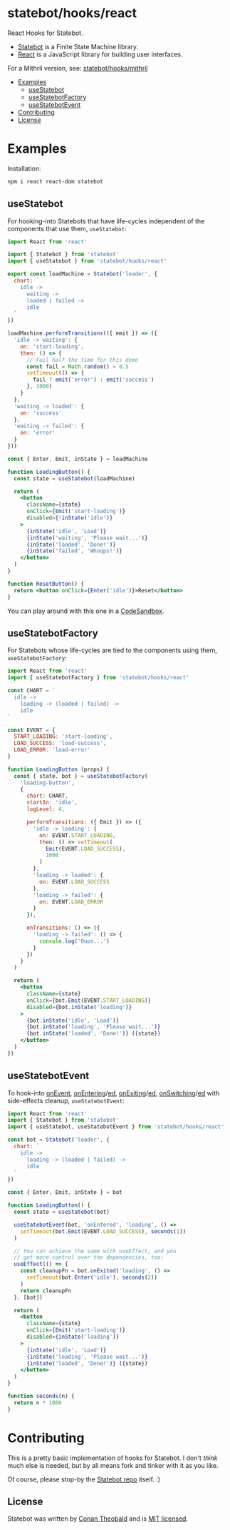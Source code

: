 # statebot/hooks/react

React Hooks for Statebot.

- [Statebot](https://github.com/shuckster/statebot) is a Finite State Machine library.
- [React](https://reactjs.org/) is a JavaScript library for building user interfaces.

For a Mithril version, see: [statebot/hooks/mithril](https://github.com/shuckster/statebot/tree/master/hooks/mithril)

- [Examples](#examples)
  - [useStatebot](#usestatebot)
  - [useStatebotFactory](#usestatebotfactory)
  - [useStatebotEvent](#useStatebotEvent)
- [Contributing](#contributing)
- [License](#license)

# Examples

Installation:

```sh
npm i react react-dom statebot
```

## useStatebot

For hooking-into Statebots that have life-cycles independent of the components that use them, `useStatebot`:

```jsx
import React from 'react'

import { Statebot } from 'statebot'
import { useStatebot } from 'statebot/hooks/react'

export const loadMachine = Statebot('loader', {
  chart: `
    idle ->
      waiting ->
      loaded | failed ->
      idle
  `
})

loadMachine.performTransitions(({ emit }) => ({
  'idle -> waiting': {
    on: 'start-loading',
    then: () => {
      // Fail half the time for this demo
      const fail = Math.random() > 0.5
      setTimeout(() => {
        fail ? emit('error') : emit('success')
      }, 1000)
    }
  },
  'waiting -> loaded': {
    on: 'success'
  },
  'waiting -> failed': {
    on: 'error'
  }
}))

const { Enter, Emit, inState } = loadMachine

function LoadingButton() {
  const state = useStatebot(loadMachine)

  return (
    <button
      className={state}
      onClick={Emit('start-loading')}
      disabled={!inState('idle')}
    >
      {inState('idle', 'Load')}
      {inState('waiting', 'Please wait...')}
      {inState('loaded', 'Done!')}
      {inState('failed', 'Whoops!')}
    </button>
  )
}

function ResetButton() {
  return <button onClick={Enter('idle')}>Reset</button>
}
```

You can play around with this one in a [CodeSandbox](https://codesandbox.io/s/statebot-react-ot3xe?file=/src/Loader.js).

## useStatebotFactory

For Statebots whose life-cycles are tied to the components using them, `useStatebotFactory`:

```jsx
import React from 'react'
import { useStatebotFactory } from 'statebot/hooks/react'

const CHART = `
  idle ->
    loading -> (loaded | failed) ->
    idle
`

const EVENT = {
  START_LOADING: 'start-loading',
  LOAD_SUCCESS: 'load-success',
  LOAD_ERROR: 'load-error'
}

function LoadingButton (props) {
  const { state, bot } = useStatebotFactory(
    'loading-button',
    {
      chart: CHART,
      startIn: 'idle',
      logLevel: 4,

      performTransitions: ({ Emit }) => ({
        'idle -> loading': {
          on: EVENT.START_LOADING,
          then: () => setTimeout(
            Emit(EVENT.LOAD_SUCCESS),
            1000
          )
        },
        'loading -> loaded': {
          on: EVENT.LOAD_SUCCESS
        },
        'loading -> failed': {
          on: EVENT.LOAD_ERROR
        }
      }),

      onTransitions: () => ({
        'loading -> failed': () => {
          console.log('Oops...')
        }
      })
    }
  )

  return (
    <button
      className={state}
      onClick={bot.Emit(EVENT.START_LOADING)}
      disabled={bot.inState('loading')}
    >
      {bot.inState('idle', 'Load')}
      {bot.inState('loading', 'Please wait...')}
      {bot.inState('loaded', 'Done!')} ({state})
    </button>
  )
})
```

## useStatebotEvent

To hook-into [onEvent](https://zansh.in/statebot/interfaces/index.TStatebotFsm.html#onEvent), [onEntering](https://zansh.in/statebot/interfaces/index.TStatebotFsm.html#onEntering)/[ed](https://zansh.in/statebot/interfaces/index.TStatebotFsm.html#onEntered), [onExiting](https://zansh.in/statebot/interfaces/index.TStatebotFsm.html#onExiting)/[ed](https://zansh.in/statebot/interfaces/index.TStatebotFsm.html#onExited), [onSwitching](https://zansh.in/statebot/interfaces/index.TStatebotFsm.html#onSwitching)/[ed](https://zansh.in/statebot/interfaces/index.TStatebotFsm.html#onSwitched) with side-effects cleanup, `useStatebotEvent`:

```jsx
import React from 'react'
import { Statebot } from 'statebot'
import { useStatebot, useStatebotEvent } from 'statebot/hooks/react'

const bot = Statebot('loader', {
  chart: `
    idle ->
      loading -> (loaded | failed) ->
      idle
  `
})

const { Enter, Emit, inState } = bot

function LoadingButton() {
  const state = useStatebot(bot)

  useStatebotEvent(bot, 'onEntered', 'loading', () =>
    setTimeout(bot.Emit(EVENT.LOAD_SUCCESS), seconds(1))
  )

  // You can achieve the same with useEffect, and you
  // get more control over the dependencies, too:
  useEffect(() => {
    const cleanupFn = bot.onExited('loading', () =>
      setTimeout(bot.Enter('idle'), seconds(2))
    )
    return cleanupFn
  }, [bot])

  return (
    <button
      className={state}
      onClick={Emit('start-loading')}
      disabled={inState('loading')}
    >
      {inState('idle', 'Load')}
      {inState('loading', 'Please wait...')}
      {inState('loaded', 'Done!')} ({state})
    </button>
  )
}

function seconds(n) {
  return n * 1000
}
```

# Contributing

This is a pretty basic implementation of hooks for Statebot. I don't _think_ much else is needed, but by all means fork and tinker with it as you like.

Of course, please stop-by the [Statebot repo](https://github.com/shuckster/statebot) itself. :)

## License

Statebot was written by [Conan Theobald](https://github.com/shuckster/) and is [MIT licensed](./LICENSE).
